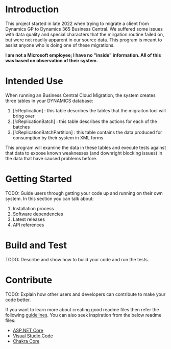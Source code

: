 # Introduction 
This project started in late 2022 when trying to migrate a client from Dynamics GP to Dynamics 365 Business Central.  We suffered some issues with data quality and special characters that the mirgation routine failed on, but were not readily apparent in our source data.  This program is meant to assist anyone who is doing one of these migrations.

**I am not a Microsoft employee; I have no "inside" information.  All of this was based on observation of their system.**

# Intended Use
When running an Business Central Cloud Migration, the system creates three tables in your DYNAMICS database:
1. [$ic$Replication] : this table describes the tables that the migraiton tool will bring over
2. [$ic$ReplicationBatch] : this table describes the actions for each of the batches
3. [$ic$ReplicationBatchPartition] : this table contains the data produced for consumption by their system in XML forms

This program will examine the data in these tables and execute tests against that data to expose known weaknesses (and downright blocking issues) in the data that have caused problems before.

# Getting Started
TODO: Guide users through getting your code up and running on their own system. In this section you can talk about:
1.	Installation process
2.	Software dependencies
3.	Latest releases
4.	API references

# Build and Test
TODO: Describe and show how to build your code and run the tests. 

# Contribute
TODO: Explain how other users and developers can contribute to make your code better. 

If you want to learn more about creating good readme files then refer the following [guidelines](https://docs.microsoft.com/en-us/azure/devops/repos/git/create-a-readme?view=azure-devops). You can also seek inspiration from the below readme files:
- [ASP.NET Core](https://github.com/aspnet/Home)
- [Visual Studio Code](https://github.com/Microsoft/vscode)
- [Chakra Core](https://github.com/Microsoft/ChakraCore)